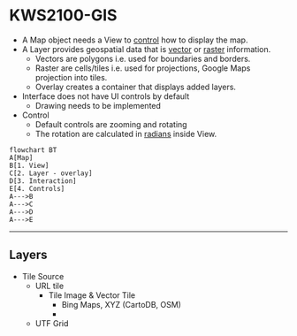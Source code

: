 # KWS2100-GIS

- A Map object needs a View to [control](https://openlayers.org/en/latest/apidoc/module-ol_View-View.html) how to  display the map.
- A Layer provides geospatial data that is [vector](https://gisgeography.com/spatial-data-types-vector-raster/) or [raster](https://desktop.arcgis.com/en/arcmap/latest/manage-data/raster-and-images/what-is-raster-data.htm) information.
  - Vectors are polygons i.e. used for boundaries and borders.
  - Raster are cells/tiles i.e. used for projections, Google Maps projection into tiles.
  - Overlay creates a container that displays added layers.
- Interface does not have UI controls by default
  - Drawing needs to be implemented
- Control
  - Default controls are zooming and rotating
  - The rotation are calculated in [radians](https://www.mathsisfun.com/geometry/radians.html) inside View.

```mermaid
flowchart BT
A[Map]
B[1. View]
C[2. Layer - overlay]
D[3. Interaction]
E[4. Controls]
A--->B
A--->C
A--->D
A--->E
```

---

## Layers

- Tile Source 
  - URL tile
    - Tile Image & Vector Tile
      - Bing Maps, XYZ (CartoDB, OSM)
      - 
  - UTF Grid
